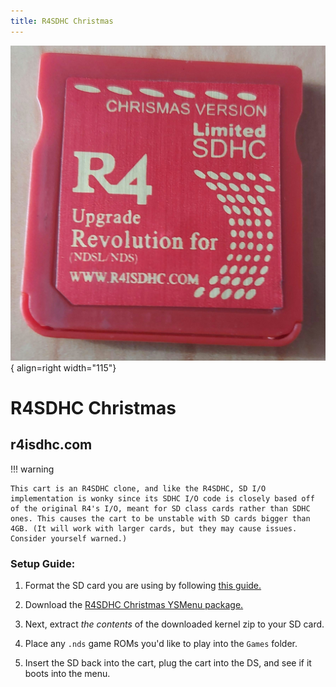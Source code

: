 ```yaml
---
title: R4SDHC Christmas
---
```


![R4SDHC Christmas](../images/r4christmas.jpg){ align=right width="115"}
# R4SDHC Christmas
## r4isdhc.com

!!! warning

    This cart is an R4SDHC clone, and like the R4SDHC, SD I/O implementation is wonky since its SDHC I/O code is closely based off of the original R4's I/O, meant for SD class cards rather than SDHC ones. This causes the cart to be unstable with SD cards bigger than 4GB. (It will work with larger cards, but they may cause issues. Consider yourself warned.)

### Setup Guide:

1. Format the SD card you are using by following [this guide.](https://wiki.hacks.guide/wiki/Formatting_an_SD_card)

1. Download the [R4SDHC Christmas YSMenu package.](https://github.com/Sanrax/YSMenu-Custom-Packages/releases/download/v7.06/R4SDHC_Christmas_YSMenu_7.06.zip)

1. Next, extract *the contents* of the downloaded kernel zip to your SD card.

1. Place any `.nds` game ROMs you'd like to play into the `Games` folder.

1. Insert the SD back into the cart, plug the cart into the DS, and see if it boots into the menu.